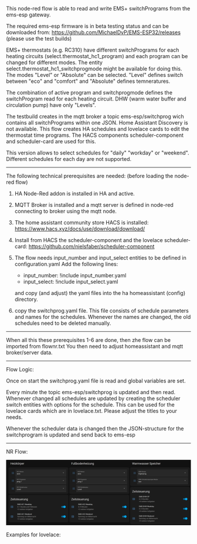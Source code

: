 This node-red flow is able to read and write EMS+ switchPrograms from the ems-esp gateway.

The required ems-esp firmware is in beta testing status and can be downloaded from:
https://github.com/MichaelDvP/EMS-ESP32/releases  (please use the test builds)

EMS+ thermostats (e.g. RC310) have different switchPrograms for each heating circuits (select.thermostat_hc1_program)
and each program can be changed for different modes.
The entity select.thermostat_hc1_switchprogmode might be available for doing this. 
The modes "Level" or "Absolute" can be selected. 
"Level" defines switch between "eco" and "comfort" and "Absolute" defines temneratures. 

The combination of active program and switchprogmode defines the switchProgram read for each heating circuit.
DHW (warm water buffer and circulation pump) have only "Levels".

The testbuild creates in the mqtt broker a topic ems-esp/switchprog wich contains all switchPrograms within one JSON.
Home Assistant Discovery is not available. This flow creates HA schedules and lovelace cards to edit the thermostat time programs.
The HACS components scheduler-component and scheduler-card are used for this.

This version allows to select schedules for "daily" "workday" or "weekend".
Different schedules for each day are not supported. 


***

The following technical prerequisites are needed: (before loading the node-red flow)

1.	HA Node-Red addon is installed in HA and active.

2.	MQTT Broker is installed and a mqtt server is defined in node-red connecting to broker using the mqtt node.

3.	The home assistant community store HACS is installed: https://www.hacs.xyz/docs/use/download/download/

4.	Install from HACS the scheduler-component and the lovelace scheduler-card:  https://github.com/nielsfaber/scheduler-component

5.  The flow needs input_number and input_select entities to be defined in configuration.yaml
    Add the following lines: 
    - input_number: !include input_number.yaml
    - input_select: !include input_select.yaml
    
    and copy (and adjust) the yaml files into the ha homeassistant (config) directory.

6.  copy the switchprog.yaml file. This file consists of schedule parameters and names for the schedules.
    Whenever the names are changed, the old schedules need to be deleted manually.

***

When all this these prerequisites 1-6 are done, then zhe flow can be imported from flownr.txt
You then need to adjust homeassistant and mqtt broker/server data.


***

Flow Logic:

Once on start the switchprog.yaml file is read and global variables are set.

Every minute the topic ems-esp/switchprog is updated and then read.
Whenever changed all schedules are updated by creating the scheduler switch entities with options for the schedule.
This can be used for the lovelace cards which are in lovelace.txt. Please adjust the titles to your needs.

Whenever the scheduler data is changed then the JSON-structure for the switchprogram is updated and send back to ems-esp

****
NR Flow:

![alt text](image.png)





Examples for lovelace:







